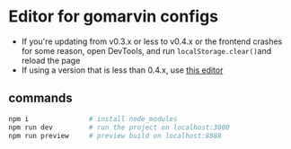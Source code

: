# Editor for gomarvin configs

- If you're updating from v0.3.x or less to v0.4.x or the frontend crashes for some reason, open DevTools, and run `localStorage.clear()`and reload the page
- If using a version that is less than 0.4.x, use [this editor](https://7e0e40cb.gomarvin.pages.dev/)

## commands

```bash
npm i               # install node_modules
npm run dev         # run the project on localhost:3000
npm run preview     # preview build on localhost:8888
```

<!--

// return the size of the stored stuff in localstorage
// https://stackoverflow.com/questions/4391575/how-to-find-the-size-of-localstorage

var _lsTotal = 0,
    _xLen, _x;
for (_x in localStorage) {
    if (!localStorage.hasOwnProperty(_x)) {
        continue;
    }
    _xLen = ((localStorage[_x].length + _x.length) * 2);
    _lsTotal += _xLen;
    console.log(_x.substr(0, 50) + " = " + (_xLen / 1024).toFixed(2) + " KB")
};
console.log("Total = " + (_lsTotal / 1024).toFixed(2) + " KB");




/*
  --- Centering content + full width backgrounds in html
      <div class="flex-center">
          <div class="max-width-1">content</div>
      </div>


<a
  href="qwe"
  rel="noreferrer"
  target="_blank"
  style="text-decoration: none"
  >qweqwe</a
>
*/


git add .
git commit -m "next"
git push


# delete branch
git branch -d gh-pages

# create


<script setup lang="ts">
import { ref } from 'vue'
</script>

<template></template>

<style>
</style>

<div class="flex-center">
    <div class="max-width-1">content</div>
</div>

## New vue tips and tricks
/**
 * https://stackoverflow.com/questions/33731939/vue-js-toggle-class-on-click
 * @click="$event.target.classList.toggle('active')"
 */


         "postbuild": "purgecss --css dist/assets/*.css --content dist/assets/*.js -o dist/assets/  --safelist html body"

 -->
